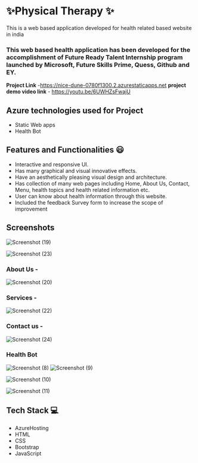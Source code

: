 #  ✨Physical Therapy   ✨

This is a web based application developed for health related based website in india

### This web based health application has been developed for the accomplishment of Future Ready Talent Internship program launched by Microsoft, Future Skills Prime, Quess, Github and EY.


**Project Link** -https://nice-dune-0780f1300.2.azurestaticapps.net
**project demo video link** - https://youtu.be/6UWHZsFwajU

## Azure technologies used for Project

- Static Web apps
- Health Bot

## Features and Functionalities 😃

- Interactive and responsive UI.
- Has many graphical and visual innovative effects.
- Have an aesthetically pleasing visual design and architecture.
- Has collection of many web pages including Home, About Us, Contact, Menu, health topics and health related information etc.
- User can know about health information through this website.
- Included the feedback Survey form to increase the scope of improvement 

## Screenshots



![Screenshot (19)](https://user-images.githubusercontent.com/118799885/204204684-c25d5e4d-7039-4fa2-b9b4-60b25f155810.png)

   ![Screenshot (23)](https://user-images.githubusercontent.com/118799885/204204707-6490db04-d7cb-48d2-89ac-40e0b7cfd7e4.png)


### About Us -

![Screenshot (20)](https://user-images.githubusercontent.com/118799885/204204699-ba3b0204-54b5-482c-9c65-d8c6e9f78f86.png)


### Services -

![Screenshot (22)](https://user-images.githubusercontent.com/118799885/204204730-2a070838-9443-40db-945f-8b58e4d7f4ad.png)


### Contact us -



![Screenshot (24)](https://user-images.githubusercontent.com/118799885/204204746-bb099542-89a6-4243-8665-cdbe213b716f.png)
### Health Bot
![Screenshot (8)](https://user-images.githubusercontent.com/118799885/210038770-1bcd66f5-218d-4b79-8693-a627cc018f63.png)
![Screenshot (9)](https://user-images.githubusercontent.com/118799885/210038773-1e7f37ab-fe50-42ad-89c6-ab8b1f1ed053.png)

![Screenshot (10)](https://user-images.githubusercontent.com/118799885/210038777-3355b34a-b99f-42e5-b763-fca5c0c9f641.png)

![Screenshot (11)](https://user-images.githubusercontent.com/118799885/210038778-7b38f099-5139-4393-942e-5f4440538981.png)


## Tech Stack 💻

- AzureHosting
- HTML
- CSS
- Bootstrap
- JavaScript

